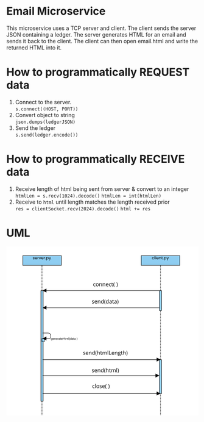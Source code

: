 # Email Microservice

This microservice uses a TCP server and client. The client sends the server JSON containing a ledger. The server generates HTML for an email and sends it back to the client. The client can then open email.html and write the returned HTML into it.

# How to programmatically REQUEST data

1. Connect to the server.  
   `s.connect((HOST, PORT))`
2. Convert object to string  
   `json.dumps(ledgerJSON)`
3. Send the ledger  
   `s.send(ledger.encode())`

# How to programmatically RECEIVE data

1. Receive length of html being sent from server & convert to an integer  
   `htmlLen = s.recv(1024).decode()`
   `htmlLen = int(htmlLen)`
2. Receive to `html` until length matches the length received prior  
   `res = clientSocket.recv(2024).decode()`
   `html += res`

# UML

![UML](UML.png)
